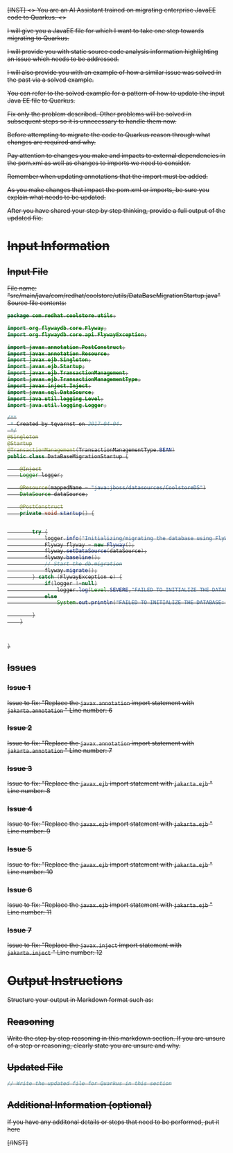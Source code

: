 
<s>[INST] <<SYS>>
You are an AI Assistant trained on migrating enterprise JavaEE code to Quarkus.
<</SYS>>

I will give you a JavaEE file for which I want to take one step towards migrating to Quarkus.

I will provide you with static source code analysis information highlighting an issue which needs to be addressed.

I will also provide you with an example of how a similar issue was solved in the past via a solved example.

You can refer to the solved example for a pattern of how to update the input Java EE file to Quarkus.

Fix only the problem described. Other problems will be solved in subsequent steps so it is unnecessary to handle them now.

Before attempting to migrate the code to Quarkus reason through what changes are required and why.

Pay attention to changes you make and impacts to external dependencies in the pom.xml as well as changes to imports we need to consider.

Remember when updating annotations that the import must be added.

As you make changes that impact the pom.xml or imports, be sure you explain what needs to be updated.

After you have shared your step by step thinking, provide a full output of the updated file.
# Input Information

## Input File

File name: "src/main/java/com/redhat/coolstore/utils/DataBaseMigrationStartup.java"
Source file contents:
```java
package com.redhat.coolstore.utils;

import org.flywaydb.core.Flyway;
import org.flywaydb.core.api.FlywayException;

import javax.annotation.PostConstruct;
import javax.annotation.Resource;
import javax.ejb.Singleton;
import javax.ejb.Startup;
import javax.ejb.TransactionManagement;
import javax.ejb.TransactionManagementType;
import javax.inject.Inject;
import javax.sql.DataSource;
import java.util.logging.Level;
import java.util.logging.Logger;

/**
 * Created by tqvarnst on 2017-04-04.
 */
@Singleton
@Startup
@TransactionManagement(TransactionManagementType.BEAN)
public class DataBaseMigrationStartup {

    @Inject
    Logger logger;

    @Resource(mappedName = "java:jboss/datasources/CoolstoreDS")
    DataSource dataSource;

    @PostConstruct
    private void startup() {


        try {
            logger.info("Initializing/migrating the database using FlyWay");
            Flyway flyway = new Flyway();
            flyway.setDataSource(dataSource);
            flyway.baseline();
            // Start the db.migration
            flyway.migrate();
        } catch (FlywayException e) {
            if(logger !=null)
                logger.log(Level.SEVERE,"FAILED TO INITIALIZE THE DATABASE: " + e.getMessage(),e);
            else
                System.out.println("FAILED TO INITIALIZE THE DATABASE: " + e.getMessage() + " and injection of logger doesn't work");

        }
    }



}
```

## Issues

### Issue 1
Issue to fix: "Replace the `javax.annotation` import statement with `jakarta.annotation` "
Line number: 6
### Issue 2
Issue to fix: "Replace the `javax.annotation` import statement with `jakarta.annotation` "
Line number: 7
### Issue 3
Issue to fix: "Replace the `javax.ejb` import statement with `jakarta.ejb` "
Line number: 8
### Issue 4
Issue to fix: "Replace the `javax.ejb` import statement with `jakarta.ejb` "
Line number: 9
### Issue 5
Issue to fix: "Replace the `javax.ejb` import statement with `jakarta.ejb` "
Line number: 10
### Issue 6
Issue to fix: "Replace the `javax.ejb` import statement with `jakarta.ejb` "
Line number: 11
### Issue 7
Issue to fix: "Replace the `javax.inject` import statement with `jakarta.inject` "
Line number: 12
# Output Instructions

Structure your output in Markdown format such as:

## Reasoning

Write the step by step reasoning in this markdown section. If you are unsure of a step or reasoning, clearly state you are unsure and why.

## Updated File

```java
// Write the updated file for Quarkus in this section
```

## Additional Information (optional)

If you have any additonal details or steps that need to be performed, put it here

[/INST]
